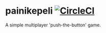 # painikepeli [![CircleCI](https://circleci.com/gh/lauripalonen/painikepeli.svg?style=svg)](https://circleci.com/gh/lauripalonen/painikepeli)
A simple multiplayer 'push-the-button' game.


